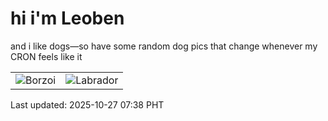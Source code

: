 # hi i'm Leoben

and i like dogs—so have some random dog pics that change whenever my CRON feels like it

|  |  |
|--------|----------|
| ![Borzoi](https://random-dog-vercel.vercel.app/api/random-borzoi?v=1761521916) | ![Labrador](https://random-dog-vercel.vercel.app/api/random-labrador?v=1761521916) |

Last updated: 2025-10-27 07:38 PHT
